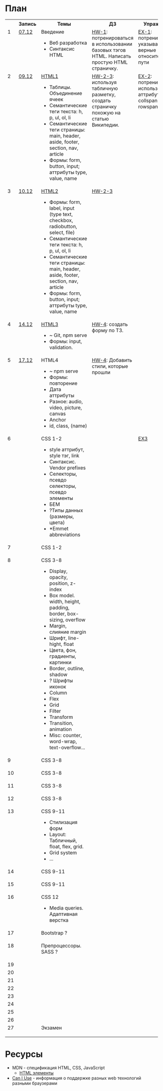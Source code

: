 # План
<table>
  <tr>
    <th></th>
    <th>Запись</th>
    <th>Темы</th>
    <th>ДЗ</th>
    <th>Упражнения</th>
  </tr>
  <tr>
    <td valign="top">1</td>
    <td valign="top"><a href="https://zoom.us/rec/share/iLtgphK03TVvcBz--vK7CY3ND44SXTxgPe8StEO7aeZQydptfH2Q8lDOeLSDKnN6.zHAQOh0XcISX2L63?startTime=1607347055000">07.12</a></td>
    <td valign="top">Введение
      <ul>
        <li>Веб разработка</li>
        <li>Синтаксис HTML</li>
      </ul>
    </td>
    <td valign="top"><a href="./HW-1">HW-1</a>: потренироваться в использовании базовых тэгов HTML. Написать простую HTML страничку.</td>
    <td valign="top"><a href="./EX-1">EX-1</a>: потренироваться указывать верные относительные пути</td>
  </tr>

  <tr>
    <td valign="top">2</td>
    <td valign="top"><a href="https://zoom.us/rec/share/QoXA0rfakQxSmJSjW6zyUe0h7GsiMpq7f2xIJgERHTMV1vtFb7bIdBBpLREqTgFi.6uGAOBXJKGVkcs_Z?startTime=1607518477000">09.12</a></td>
    <td valign="top"><a href="./Abstract-1-2">HTML1</a>
      <ul>
        <li>Таблицы. Объединение ячеек</li>
        <li>Семантические теги текста: h, p, ul, ol, li</li>
        <li>Семантические теги страницы: main, header, aside, footer, section, nav, article</li>
        <li>Формы: form, button, input; аттрибуты type, value, name</li>
      </ul>
    </td>
    <td valign="top"><a href="./HW-2-3">HW-2-3</a>: используя табличную разметку, создать страничку похожую на статью Википедии.</td>
    <td valign="top"><a href="./EX-2">EX-2</a>: потренироваться использовать аттрибуты collspan и rowspan</td>
  </tr>

  <tr>
    <td valign="top">3</td>
    <td valign="top"><a href="https://zoom.us/rec/share/J4mFjydRRLyiZuWcqL96GJ4yV1fsj8FzHXBsNwH89mVQ300psjiwhsXa2EzhJVLf.0Tempo9p_kyKYWEy?startTime=1607604977000">10.12</a></td>
    <td valign="top"><a href="./Abstract-3-4">HTML2</a>
      <ul>
        <li>Формы: form, label, input (type text, checkbox, radiobutton, select, file)</li>
        <li>Семантические теги текста: h, p, ul, ol, li</li>
        <li>Семантические теги страницы: main, header, aside, footer, section, nav, article</li>
        <li>Формы: form, button, input; аттрибуты type, value, name</li>
      </ul>
    </td>
    <td valign="top"><a href="./HW-2-3">HW-2-3</a></td>
    <td valign="top"></td>
  </tr>

  <tr>
    <td valign="top">4</td>
    <td valign="top"><a href="https://zoom.us/rec/share/w4WvGyLf-dv82WdDwOiQrV95hI4nXlIUucSzayg6zbmJKpUmPExMbfBDr391aGqj.2udJJkXs_2mCkYqs?startTime=1607951368000">14.12</a></td>
    <td valign="top"><a href="./Abstract-3-4">HTML3</a>
      <ul>
        <li>~ Git, npm serve</li>
        <li>Формы: input, validation.</li>
      </ul>
    </td>
    <td valign="top"><a href="./HW-4">HW-4</a>: создать форму по ТЗ.</td>
    <td valign="top"></td>
  </tr>

  <tr>
    <td valign="top">5</td>
    <td valign="top"><a href="https://zoom.us/rec/share/2iXELtqIxrMHVzZsJhCaeV4ZQfsy-go1rM_c9uVOjgcTCRf0A5NyBq-DMD2UNiT9.VHUuZCAU2EgKNZlz?startTime=1608209393000">17.12</a></td>
    <td valign="top"><a>HTML4</a>
      <ul>
        <li>~ npm serve</li>
        <li>Формы: повторение</li>
        <li>Дата аттрибуты</li>
        <li>Разное: audio, video, picture, canvas</li>
        <li>Anchor</li>
        <li>id, class, (name)</li>
      </ul>
    </td>
    <td valign="top"><a href="./HW-4">HW-4</a>: Добавить стили, которые прошли</td>
    <td valign="top"></td>
  </tr>

  <tr>
    <td valign="top">6</td>
    <td valign="top"></td>
    <td valign="top"><a>CSS 1-2</a>
      <ul>
        <li>style аттрибут, style тэг, link</li>
        <li>Синтаксис. Vendor prefixes </li>
        <li>Селекторы, псевдо селекторы, псевдо элементы</li>
        <li>БЕМ</li>
        <li>?Типы данных (размеры, цвета)</li>
        <li>*Emmet abbreviations</li>
      </ul>
    </td>
    <td valign="top"></td>
    <td valign="top"><a href="./EX-3">EX3</a></td>
  </tr>

  <tr>
    <td valign="top">7</td>
    <td valign="top"></td>
    <td valign="top"><a>CSS 1-2</a>
      <ul>
      </ul>
    </td>
    <td valign="top"></td>
    <td valign="top"></td>
  </tr>
  <tr>
    <td valign="top">8</td>
    <td valign="top"></td>
    <td valign="top"><a>CSS 3-8</a>
      <ul>
        <li>Display, opacity, position, z-index</li>
        <li>Box model. width, height, padding, border, box-sizing, overflow</li>
        <li>Margin, слияние margin</li>
        <li>Шрифт,  line-hight, float</li>
        <li>Цвета, фон, градиенты, картинки</li>
        <li>Border, outline, shadow</li>
        <li>? Шрифты иконок</li>
        <li>Column</li>
        <li>Flex</li>
        <li>Grid</li>
        <li>Filter</li>
        <li>Transform</li>
        <li>Transition, animation</li>
        <li>Misc: counter, word-wrap, text-overflow...</li>
      </ul>
    </td>
    <td valign="top"></td>
    <td valign="top"></td>
  </tr>
  
  
  <tr>
    <td valign="top">9</td>
    <td valign="top"></td>
    <td valign="top"><a>CSS 3-8</a>
      <ul>
      </ul>
    </td>
    <td valign="top"></td>
    <td valign="top"></td>
  </tr>
  
  <tr>
    <td valign="top">10</td>
    <td valign="top"></td>
    <td valign="top"><a>CSS 3-8</a>
      <ul>
      </ul>
    </td>
    <td valign="top"></td>
    <td valign="top"></td>
  </tr>
  
  <tr>
    <td valign="top">11</td>
    <td valign="top"></td>
    <td valign="top"><a>CSS 3-8</a>
      <ul>
      </ul>
    </td>
    <td valign="top"></td>
    <td valign="top"></td>
  </tr>
  
  <tr>
    <td valign="top">12</td>
    <td valign="top"></td>
    <td valign="top"><a>CSS 3-8</a>
      <ul>
      </ul>
    </td>
    <td valign="top"></td>
    <td valign="top"></td>
  </tr>
  
  <tr>
    <td valign="top">13</td>
    <td valign="top"></td>
    <td valign="top"><a>CSS 9-11</a>
      <ul>
        <li>Стилизация форм</li>
        <li>Layout: Табличный, float, flex, grid.</li>
        <li>Grid system</li>
        <li>...</li>   
      </ul>
    </td>
    <td valign="top"></td>
    <td valign="top"></td>
  </tr>

  <tr>
    <td valign="top">14</td>
    <td valign="top"></td>
    <td valign="top"><a>CSS 9-11</a>
      <ul></ul>
    </td>
    <td valign="top"></td>
    <td valign="top"></td>
  </tr>  

  <tr>
    <td valign="top">15</td>
    <td valign="top"></td>
    <td valign="top"><a>CSS 9-11</a>
      <ul></ul>
    </td>
    <td valign="top"></td>
    <td valign="top"></td>
  </tr>  
  
  <tr>
    <td valign="top">16</td>
    <td valign="top"></td>
    <td valign="top"><a>CSS 12</a>
      <ul>
        <li>Media queries. Адаптивная верстка</li>
      </ul>
    </td>
    <td valign="top"></td>
    <td valign="top"></td>
  </tr>  

  <tr>
    <td valign="top">17</td>
    <td valign="top"></td>
    <td valign="top"><a>Bootstrap ?</a>
      <ul>
      </ul>
    </td>
    <td valign="top"></td>
    <td valign="top"></td>
  </tr>  

  <tr>
    <td valign="top">18</td>
    <td valign="top"></td>
    <td valign="top"><a>Препроцессоры. SASS ?</a>
      <ul>
      </ul>
    </td>
    <td valign="top"></td>
    <td valign="top"></td>
  </tr>  

  <tr>
    <td valign="top">19</td>
    <td valign="top"></td>
    <td valign="top"><a></a>
      <ul>
      </ul>
    </td>
    <td valign="top"></td>
    <td valign="top"></td>
  </tr>  
  
  <tr>
    <td valign="top">20</td>
    <td valign="top"></td>
    <td valign="top"><a></a>
      <ul>
      </ul>
    </td>
    <td valign="top"></td>
    <td valign="top"></td>
  </tr>  
  <tr>
    <td valign="top">21</td>
    <td valign="top"></td>
    <td valign="top"><a></a>
      <ul>
      </ul>
    </td>
    <td valign="top"></td>
    <td valign="top"></td>
  </tr>  
  <tr>
    <td valign="top">22</td>
    <td valign="top"></td>
    <td valign="top"><a></a>
      <ul>
      </ul>
    </td>
    <td valign="top"></td>
    <td valign="top"></td>
  </tr>  
  <tr>
    <td valign="top">23</td>
    <td valign="top"></td>
    <td valign="top"><a></a>
      <ul>
      </ul>
    </td>
    <td valign="top"></td>
    <td valign="top"></td>
  </tr>  
  <tr>
    <td valign="top">24</td>
    <td valign="top"></td>
    <td valign="top"><a></a>
      <ul>
      </ul>
    </td>
    <td valign="top"></td>
    <td valign="top"></td>
  </tr>  
  <tr>
    <td valign="top">25</td>
    <td valign="top"></td>
    <td valign="top"><a></a>
      <ul>
      </ul>
    </td>
    <td valign="top"></td>
    <td valign="top"></td>
  </tr>  
  <tr>
    <td valign="top">26</td>
    <td valign="top"></td>
    <td valign="top"><a></a>
      <ul>
      </ul>
    </td>
    <td valign="top"></td>
    <td valign="top"></td>
  </tr>  
  <tr>
    <td valign="top">27</td>
    <td valign="top"></td>
    <td valign="top"><a>Экзамен</a>
      <ul>
      </ul>
    </td>
    <td valign="top"></td>
    <td valign="top"></td>
  </tr>  
</table>


# Ресурсы
- MDN - спецификация HTML, CSS, JavaScript
  - [HTML элементы](https://developer.mozilla.org/ru/docs/Web/HTML/Element)
- [Can I Use](https://caniuse.com/) - информация о поддержке разных web технологий разными браузерами
